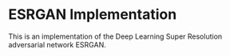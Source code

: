 # ESRGAN Implementation

This is an implementation of the Deep Learning Super Resolution adversarial network ESRGAN. 
